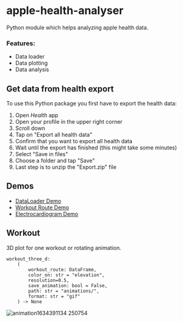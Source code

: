 # apple-health-analyser
Python module which helps analyzing apple health data.
### Features:
- Data loader
- Data plotting
- Data analysis

## Get data from health export
To use this Python package you first have to export the health data:

1. Open *Health* app
2. Open your profile in the upper right corner
3. Scroll down
4. Tap on "Export all health data"
5. Confirm that you want to export all health data
6. Wait until the export has finished (this might take some minutes)
7. Select "Save in files"
8. Choose a folder and tap "Save"
9. Last step is to unzip the "Export.zip" file

## Demos
- [DataLoader Demo]()
- [Workout Route Demo]()
- [Electrocardiogram Demo]()

## Workout

3D plot for one workout or rotating animation.
```
workout_three_d: 
    (
        workout_route: DataFrame, 
        color_on: str = "elevation", 
        resolution=0.5, 
        save_animation: bool = False, 
        path: str = "animations/", 
        format: str = "gif"
    ) -> None
```


![animation1634391134 250754](https://user-images.githubusercontent.com/67844154/137590383-b759f12b-6a50-422c-b029-9c0c24505e66.gif)




